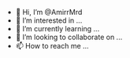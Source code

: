 - 👋 Hi, I’m @AmirrMrd
- 👀 I’m interested in ...
- 🌱 I’m currently learning ...
- 💞️ I’m looking to collaborate on ...
- 📫 How to reach me ...

<!---
AmirrMrd/AmirrMrd is a ✨ special ✨ repository because its `README.md` (this file) appears on your GitHub profile.
You can click the Preview link to take a look at your changes.
--->
